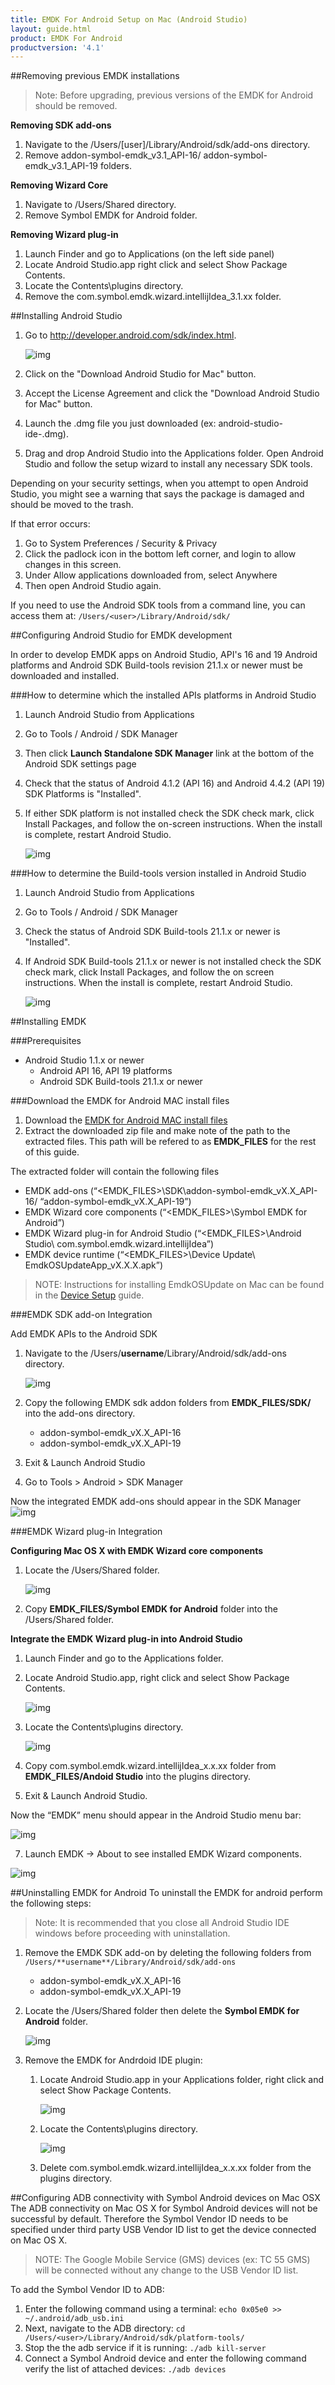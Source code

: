 ```yaml
---
title: EMDK For Android Setup on Mac (Android Studio)
layout: guide.html
product: EMDK For Android
productversion: '4.1'
---
```



##Removing previous EMDK installations
>Note: Before upgrading, previous versions of the EMDK for Android should be removed.

**Removing SDK add-ons**
1. Navigate to the /Users/[user]/Library/Android/sdk/add-ons directory.
2. Remove addon-symbol-emdk_v3.1_API-16/ addon-symbol-emdk_v3.1_API-19 folders.

**Removing Wizard Core**
1. Navigate to /Users/Shared directory.
2. Remove Symbol EMDK for Android folder.

**Removing Wizard plug-in**
1. Launch Finder and go to Applications (on the left side panel)
2. Locate Android Studio.app right click and select Show Package Contents.
2. Locate the Contents\plugins directory.
4. Remove the com.symbol.emdk.wizard.intellijIdea_3.1.xx folder.


##Installing Android Studio 

1. Go to http://developer.android.com/sdk/index.html.

	![img](../../images/setup/mac/image3.png)

2. Click on the "Download Android Studio for Mac" button.
3. Accept the License Agreement and click the "Download Android Studio for Mac" button.
4. Launch the .dmg file you just downloaded (ex: android-studio-ide-<version>.dmg).
5. Drag and drop Android Studio into the Applications folder.
Open Android Studio and follow the setup wizard to install any necessary SDK tools.

Depending on your security settings, when you attempt to open Android Studio, you might see a warning that says the package is damaged and should be moved to the trash.

If that error occurs:

1. Go to System Preferences / Security &amp; Privacy
2. Click the padlock icon in the bottom left corner, and login to allow changes in this screen.
3. Under Allow applications downloaded from, select Anywhere
4. Then open Android Studio again.

If you need to use the Android SDK tools from a command line, you can access them at:
`/Users/<user>/Library/Android/sdk/`


##Configuring Android Studio for EMDK development

In order to develop EMDK apps on Android Studio, API's 16 and 19 Android platforms and Android SDK Build-tools revision 21.1.x or newer must be downloaded and installed.

###How to determine which the installed APIs platforms  in Android Studio

1. Launch Android Studio from Applications
2. Go to Tools / Android / SDK Manager
3. Then click **Launch Standalone SDK Manager** link at the bottom of the Android SDK settings page
4. Check that the status of Android 4.1.2 (API 16) and Android 4.4.2 (API 19) SDK Platforms is "Installed".
5. If either SDK platform is not installed check the SDK check mark, click Install Packages, and follow the on-screen instructions. When the install is complete, restart Android Studio.

	![img](../../images/setup/mac/image4.png)


###How to determine the Build-tools version installed in Android Studio

1. Launch Android Studio from Applications
2. Go to Tools / Android / SDK Manager
3. Check the status of Android SDK Build-tools 21.1.x or newer is "Installed".
4. If Android SDK Build-tools 21.1.x or newer is not installed check the SDK check mark, click Install Packages, and follow the on screen instructions. When the install is complete, restart Android Studio.

	![img](../../images/setup/mac/image5.png)

##Installing EMDK

###Prerequisites

- Android Studio 1.1.x or newer
	- Android API 16, API 19 platforms
	- Android SDK Build-tools 21.1.x or newer	
	
###Download the EMDK for Android MAC install files

1. Download the [EMDK for Android MAC install files](/emdk-for-android/download)
2. Extract the downloaded zip file and make note of the path to the extracted files. This path will be refered to as **EMDK_FILES** for the rest of this guide.

The extracted folder will contain the following files
- EMDK add-ons (“<EMDK_FILES>\SDK\addon-symbol-emdk_vX.X_API-16/ “addon-symbol-emdk_vX.X_API-19”)
- EMDK Wizard core components (“<EMDK_FILES>\Symbol EMDK for Android”)
- EMDK Wizard plug-in for Android Studio (“<EMDK_FILES>\Android Studio\ com.symbol.emdk.wizard.intellijIdea”)
- EMDK device runtime (“<EMDK_FILES>\Device Update\ EmdkOSUpdateApp_vX.X.X.apk”)

>NOTE: Instructions for installing EmdkOSUpdate on Mac can be found in the [Device Setup](/emdk-for-android/4-1/guide/setupDevice) guide.

###EMDK SDK add-on Integration

Add EMDK APIs to the Android SDK
1. Navigate to the /Users/**username**/Library/Android/sdk/add-ons directory.

	![img](../../images/setup/mac/image6.png)

2. Copy the following EMDK sdk addon folders from **EMDK\_FILES/SDK/** into the add-ons directory.
	- addon-symbol-emdk\_vX.X_API-16
	- addon-symbol-emdk\_vX.X_API-19 

3. Exit & Launch Android Studio
4. Go to Tools > Android > SDK Manager

Now the integrated EMDK add-ons should appear in the SDK Manager
	![img](../../images/setup/mac/image8.png)

###EMDK Wizard plug-in Integration

**Configuring Mac OS X with EMDK Wizard core components**

1. Locate the /Users/Shared folder.

	![img](../../images/setup/mac/image10.png)

2. Copy **EMDK\_FILES/Symbol EMDK for Android** folder into the /Users/Shared folder.


**Integrate the EMDK Wizard plug-in into Android Studio**

1. Launch Finder and go to the Applications folder.

2. Locate Android Studio.app, right click and select Show Package Contents.

	![img](../../images/setup/mac/image13.png)

3. Locate the Contents\plugins directory.

	![img](../../images/setup/mac/image14.png)

4. Copy com.symbol.emdk.wizard.intellijIdea\_x.x.xx folder from **EMDK\_FILES/Andoid Studio** into the plugins directory.

5. Exit & Launch Android Studio.

Now the “EMDK” menu should appear in the Android Studio menu bar:

![img](../../images/setup/mac/image16.png)

7.	Launch EMDK -> About to see installed EMDK Wizard components.

![img](../../images/setup/mac/emdk_about.png)


##Uninstalling EMDK for Android
To uninstall the EMDK for android perform the following steps:

>Note: It is recommended that you close all Android Studio IDE windows before proceeding with uninstallation. 

1. Remove the EMDK SDK add-on by deleting the following folders from `/Users/**username**/Library/Android/sdk/add-ons`
	- addon-symbol-emdk\_vX.X_API-16
	- addon-symbol-emdk\_vX.X_API-19 
	
2.  Locate the /Users/Shared folder then delete the **Symbol EMDK for Android** folder.

	![img](../../images/setup/mac/image10.png)

3. Remove the EMDK for Andrdoid IDE plugin:

	1. Locate Android Studio.app in your Applications folder, right click and select Show Package Contents.

		![img](../../images/setup/mac/image13.png)

	2. Locate the Contents\plugins directory.

		![img](../../images/setup/mac/image14.png)

	3. Delete com.symbol.emdk.wizard.intellijIdea\_x.x.xx folder from the plugins directory.


##Configuring ADB connectivity with Symbol Android devices on Mac OSX
The ADB connectivity on Mac OS X for Symbol Android devices will not be successful by default. Therefore the Symbol Vendor ID needs to be specified under third party USB Vendor ID list to get the device connected on Mac OS X.

>NOTE: The Google Mobile Service (GMS) devices (ex: TC 55 GMS) will be connected without any change to the USB Vendor ID list.

To add the Symbol Vendor ID to ADB:

1. Enter the following command using a terminal: `echo 0x05e0 >> ~/.android/adb_usb.ini`
2. Next, navigate to the ADB directory: `cd /Users/<user>/Library/Android/sdk/platform-tools/`
3. Stop the the adb service if it is running: `./adb kill-server`
3. Connect a Symbol Android device and enter the following command verify the list of attached devices:
	`./adb devices`












